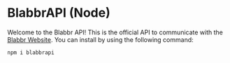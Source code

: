 # BlabbrAPI (Node)
Welcome to the Blabbr API! This is the official API to communicate with the [Blabbr Website](blabbr.xyz). You can install by using the following command:

```shellscript
npm i blabbrapi
```
